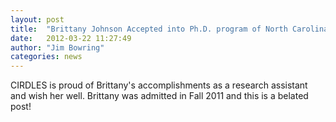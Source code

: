 ```yaml
---
layout: post
title:  "Brittany Johnson Accepted into Ph.D. program of North Carolina State with full funding."
date:   2012-03-22 11:27:49
author: "Jim Bowring"
categories: news
---
```


CIRDLES is proud of Brittany's accomplishments as a research assistant and wish her well.  Brittany was admitted in Fall 2011 and this is a belated post!
